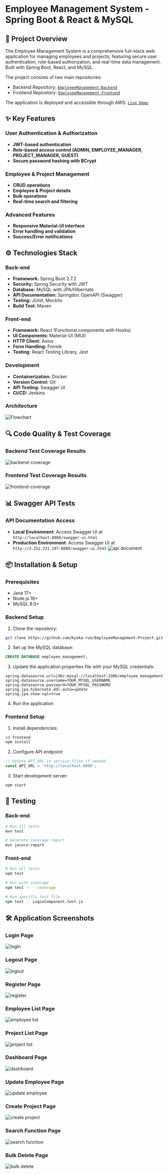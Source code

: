 # Employee Management System - Spring Boot & React & MySQL

## 🎯 Project Overview
The Employee Management System is a comprehensive full-stack web application for managing employees and projects, featuring secure user authentication, role-based authorization, and real-time data management. Built with Spring Boot, React, and MySQL.

The project consists of two main repositories:
- Backend Repository: [`EmployeeManagement-Backend`][backend]
- Frontend Repository: [`EmployeeManagement-Frontend`][frontend]

The application is deployed and accessible through AWS:
[`Live Demo`][demo]

[backend]: https://github.com/Kyoka-run/EmployeeManagement-Backend
[frontend]: https://github.com/Kyoka-run/EmployeeManagement-Frontend  
[demo]: http://employee-management-frontend-kyoka.s3-website-eu-west-1.amazonaws.com

## ✨ Key Features

### User Authentication & Authorization
- **JWT-based authentication**
- **Role-based access control (ADMIN, EMPLOYEE_MANAGER, PROJECT_MANAGER, GUEST)**
- **Secure password hashing with BCrypt**

### Employee & Project Management
- **CRUD operations**
- **Employee & Project details**
- **Bulk operations**
- **Real-time search and filtering**

### Advanced Features
- **Responsive Material-UI interface**
- **Error handling and validation**
- **Success/Error notifications**

## ⚙️ Technologies Stack

### Back-end
- **Framework:** Spring Boot 2.7.2
- **Security:** Spring Security with JWT
- **Database:** MySQL with JPA/Hibernate
- **API Documentation:** Springdoc OpenAPI (Swagger)
- **Testing:** JUnit, Mockito
- **Build Tool:** Maven

### Front-end
- **Framework:** React (Functional components with Hooks)
- **UI Components:** Material-UI (MUI)
- **HTTP Client:** Axios
- **Form Handling:** Formik
- **Testing:** React Testing Library, Jest
  
### Development
- **Containerization:** Docker
- **Version Control:** Git
- **API Testing:** Swagger UI
- **CI/CD:** Jenkins

### Architecture
![Flowchart](https://github.com/user-attachments/assets/768dadec-9474-4386-b9b9-d9f037e0bacb)


## 🔍 Code Quality & Test Coverage

### Backend Test Coverage Results
![backend-coverage](https://github.com/user-attachments/assets/b6a79c53-99e0-407c-8d87-de87fbbf198b)

### Frontend Test Coverage Results 
![frontend-coverage](https://github.com/user-attachments/assets/90910b80-08c4-4681-8a31-9006e7c67c5f)

  
## 📊 Swagger API Tests

### API Documentation Access
- **Local Environment**: Access Swagger UI at `http://localhost:8080/swagger-ui.html`
- **Production Environment**: Access Swagger UI at `http://3.252.231.197:8080/swagger-ui.html`
![api document](https://github.com/user-attachments/assets/cff3d1b7-5c95-470f-8114-d95d166eebb2)


## 📦 Installation & Setup

### Prerequisites
- Java 17+
- Node.js 16+
- MySQL 8.0+
  
### Backend Setup
1. Clone the repository:
```bash
git clone https://github.com/Kyoka-run/EmployeeManagement-Project.git
```

2. Set up the MySQL database:
```sql
CREATE DATABASE employee_management;
```

3. Update the application.properties file with your MySQL credentials:
```properties
spring.datasource.url=jdbc:mysql://localhost:3306/employee_management
spring.datasource.username=YOUR_MYSQL_USERNAME
spring.datasource.password=YOUR_MYSQL_PASSWORD
spring.jpa.hibernate.ddl-auto=update
spring.jpa.show-sql=true
```

4. Run the application

### Frontend Setup

1. Install dependencies:
```bash
cd frontend
npm install
```

2. Configure API endpoint:
```javascript
// Update API_URL in service files if needed
const API_URL = 'http://localhost:8080';
```

3. Start development server:
```bash
npm start
```

## 🧪 Testing

### Back-end
```bash
# Run all tests
mvn test

# Generate coverage report
mvn jacoco:report
```

### Front-end
```bash
# Run all tests
npm test

# Run with coverage
npm test -- --coverage

# Run specific test file
npm test -- LoginComponent.test.js
```

## 🛠 Application Screenshots

### Login Page 
![login](https://github.com/user-attachments/assets/953356be-0021-42a1-b525-0a9098eceded)

### Logout Page 
![logout](https://github.com/user-attachments/assets/ae51b60b-21b2-47c2-a19b-cb995e45b874)

### Register Page 
![register](https://github.com/user-attachments/assets/8afd65a6-3db1-43db-850b-fbe3d49c6118)

### Employee List Page 
![employee list](https://github.com/user-attachments/assets/09d52193-7fbb-455a-a6c9-f4114d99f854)

### Project List Page 
![project list](https://github.com/user-attachments/assets/1750b88d-7c16-4bf2-a296-788b42d50acc)

### Dashboard Page 
![dashboard](https://github.com/user-attachments/assets/ccd6ea91-701f-46c8-ab91-34f253b104aa)

### Update Employee Page 
![update employee](https://github.com/user-attachments/assets/00a83f51-828e-40f2-80c9-9e0b7437095b)

### Create Project Page 
![create project](https://github.com/user-attachments/assets/5122b5b1-9748-4d30-bb7f-7b0cd4cff0da)

### Search Function Page 
![search function](https://github.com/user-attachments/assets/c7c23662-7fc3-4eee-a600-df2880793d0d)

### Bulk Delete Page 
![bulk delete](https://github.com/user-attachments/assets/909b8bb7-ca4a-47fe-a5cd-d9e30b52efd0)
